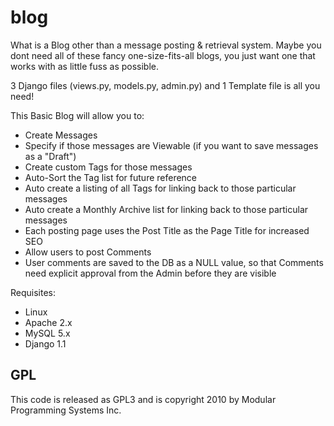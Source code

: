 blog
====

What is a Blog other than a message posting & retrieval system. Maybe you dont need all of these fancy one-size-fits-all blogs, you just want one that works with as little fuss as possible.

3 Django files (views.py, models.py, admin.py) and 1 Template file is all you need!

This Basic Blog will allow you to:
* Create Messages
* Specify if those messages are Viewable (if you want to save messages as a "Draft")
* Create custom Tags for those messages
* Auto-Sort the Tag list for future reference
* Auto create a listing of all Tags for linking back to those particular messages
* Auto create a Monthly Archive list for linking back to those particular messages
* Each posting page uses the Post Title as the Page Title for increased SEO
* Allow users to post Comments
* User comments are saved to the DB as a NULL value, so that Comments need explicit approval from the Admin before they are visible

Requisites:
* Linux
* Apache 2.x
* MySQL 5.x
* Django 1.1 

GPL
----------
This code is released as GPL3 and is copyright 2010 by Modular Programming Systems Inc.
